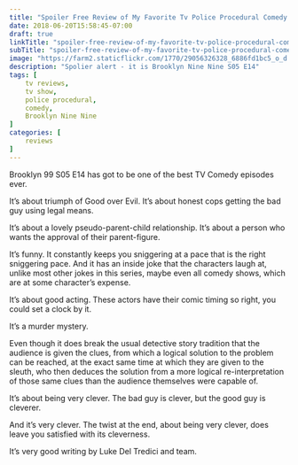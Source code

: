```yaml
---
title: "Spoiler Free Review of My Favorite Tv Police Procedural Comedy Episode Ever"
date: 2018-06-20T15:58:45-07:00
draft: true
linkTitle: "spoiler-free-review-of-my-favorite-tv-police-procedural-comedy-episode-ever"
subTitle: "spoiler-free-review-of-my-favorite-tv-police-procedural-comedy-episode-ever"
image: "https://farm2.staticflickr.com/1770/29056326328_6886fd1bc5_o_d.jpg"
description: "Spolier alert - it is Brooklyn Nine Nine S05 E14"
tags: [
    tv reviews,
    tv show,
    police procedural,
    comedy,
    Brooklyn Nine Nine
]
categories: [
    reviews
]
---
```

Brooklyn 99 S05 E14 has got to be one of the best TV Comedy episodes ever. 

It’s about triumph of Good over Evil. It’s about honest cops getting the bad guy using legal means.

It’s about a lovely pseudo-parent-child relationship. It’s about a person who wants the approval of their parent-figure.

It’s funny. It constantly keeps you sniggering at a pace that is the right sniggering pace. And it has an inside joke that the characters laugh at, unlike most other jokes in this series, maybe even all comedy shows, which are at some character’s expense.

It’s about good acting. These actors have their comic timing so right, you could set a clock by it.

It’s a murder mystery.

Even though it does break the usual detective story tradition that the audience is given the clues, from which a logical solution to the problem can be reached, at the exact same time at which they are given to the sleuth, who then deduces the solution from a more logical re-interpretation of those same clues than the audience themselves were capable of. 

It’s about being very clever. The bad guy is clever, but the good guy is cleverer.

And it’s very clever. The twist at the end, about being very clever, does leave you satisfied with its cleverness.

It’s very good writing by Luke Del Tredici and team.
